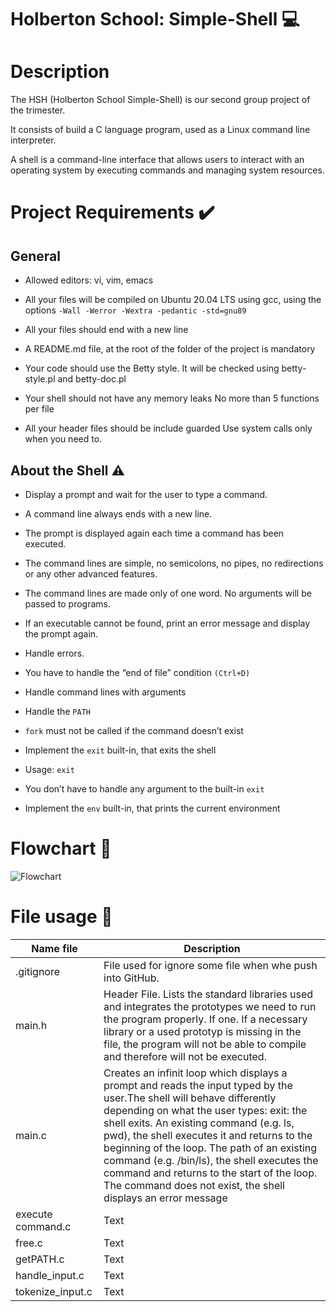 # Holberton School: Simple-Shell 💻

# Description
The HSH (Holberton School Simple-Shell) is our second group project of the trimester. 

It consists of build a C language program, used as a Linux command line interpreter.

A shell is a command-line interface that allows users to interact with an operating system by executing commands and managing system resources.

# Project Requirements ✔️

## General
- Allowed editors: vi, vim, emacs

- All your files will be compiled on Ubuntu 20.04 LTS using gcc, using the options ``-Wall -Werror -Wextra -pedantic -std=gnu89``

- All your files should end with a new line
- A README.md file, at the root of the folder of the project is mandatory

- Your code should use the Betty style. It will be checked using betty-style.pl and betty-doc.pl

- Your shell should not have any memory leaks
    No more than 5 functions per file

- All your header files should be include guarded
    Use system calls only when you need to.


## About the Shell ⚠️

- Display a prompt and wait for the user to type a command. 

- A command line always ends with a new line.

- The prompt is displayed again each time a command has been executed.

- The command lines are simple, no semicolons, no pipes, no redirections or any other advanced features.

- The command lines are made only of one word. No arguments will be passed to programs.

- If an executable cannot be found, print an error message and display the prompt again.

- Handle errors.

- You have to handle the “end of file” condition ``(Ctrl+D)``

- Handle command lines with arguments

- Handle the ``PATH``

- ``fork`` must not be called if the command doesn’t exist
- Implement the ``exit`` built-in, that exits the shell

- Usage: ``exit``

- You don’t have to handle any argument to the built-in ``exit``

- Implement the ``env`` built-in, that prints the current environment

# Flowchart 🧠
![Flowchart](https://i.ibb.co/sP6XXCw/Capture-d-cran-2023-12-21-14-43-07.png)

# File usage 📂
| Name file      | Description |
| ----------- | ----------- |
| .gitignore      | File used for ignore some file when whe push into GitHub.       |
| main.h   | Header File. Lists the standard libraries used and integrates the prototypes we need to run the program properly. If one. If a necessary library or a used prototyp is missing in the file, the program will not be able to compile and therefore will not be executed.        |
| main.c | Creates an infinit loop which displays a prompt and reads the input typed by the user.The shell will behave differently depending on what the user types: exit: the shell exits. An existing command (e.g. ls, pwd), the shell executes it and returns to the beginning of the loop. The path of an existing command (e.g. /bin/ls), the shell executes the command and returns to the start of the loop. The command does not exist, the shell displays an error message |
| execute command.c | Text |
| free.c | Text | 
| getPATH.c | Text |
| handle_input.c | Text |
| tokenize_input.c | Text |
